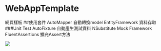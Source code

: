 # WebAppTemplate
網頁樣板
##使用套件
AutoMapper 自動轉換model
EntityFramework 資料存取
###Unit Test
AutoFixture  自動產生測試資料
NSubstitute  Mock Framework
FluentAssertions 擴充Assert方法



[<img src="https://leonpoipoi.visualstudio.com/_apis/public/build/definitions/a79ba7ca-87ae-408a-9ec5-d6be38b29824/2/badge"/>](https://leonpoipoi.visualstudio.com/WebAppTemplate/_build/index?definitionId=a79ba7ca-87ae-408a-9ec5-d6be38b29824)


